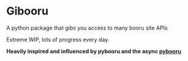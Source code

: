 # Gibooru

A python package that *gibs* you access to many booru site APIs

Extreme WIP, lots of progress every day.

**Heavily inspired and influenced by pybooru and the async [pybooru](https://github.com/onirei/pybooru)**